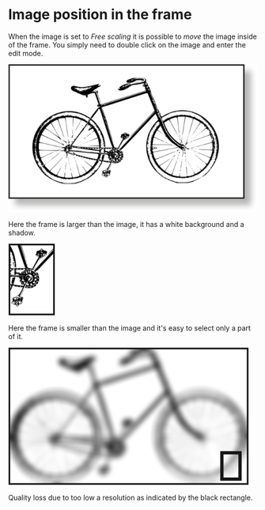 # Image position in the frame

When the image is set to _Free scaling_ it is possible to _move_ the image inside of the frame. You simply need to double click on the image and enter the edit mode.

![](image-frame-position/bike-shadow.png)

Here the frame is larger than the image, it has a white background and a shadow.

![](image-frame-position/bike-detail.png)

Here the frame is smaller than the image and it's easy to select only a part of it.

![](image-frame-position/bike-low-resolution.png)

Quality loss due to too low a resolution as indicated by the black rectangle.
